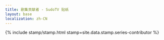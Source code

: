 ```yaml
---
title: 剧集贡献者 - SudoTV 贴纸
layout: base
localization: zh-CN
---
```


{% include stamp/stamp.html
    stamp=site.data.stamp.series-contributor
%}